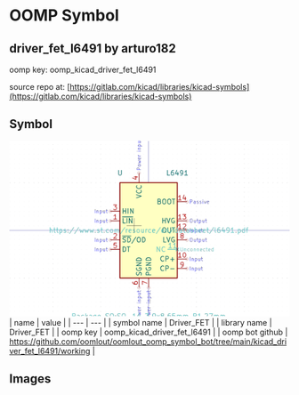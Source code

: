 # OOMP Symbol  
## driver_fet_l6491  by arturo182  
  
oomp key: oomp_kicad_driver_fet_l6491  
  
source repo at: [https://gitlab.com/kicad/libraries/kicad-symbols](https://gitlab.com/kicad/libraries/kicad-symbols)  
## Symbol  
  
[![working.png](working_600.png)](working.png)  
| name | value | 
| --- | --- | 
| symbol name | Driver_FET | 
| library name | Driver_FET | 
| oomp key | oomp_kicad_driver_fet_l6491 | 
| oomp bot github | https://github.com/oomlout/oomlout_oomp_symbol_bot/tree/main/kicad_driver_fet_l6491/working | 
## Images  
